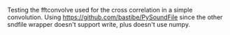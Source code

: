 Testing the fftconvolve used for the cross correlation in a simple convolution. Using 
https://github.com/bastibe/PySoundFile since the other sndfile wrapper doesn't support write, plus doesn't use numpy.
